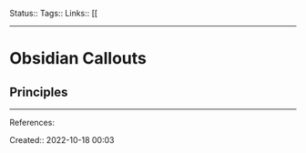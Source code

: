 Status:: 
Tags:: 
Links:: [[
___
# Obsidian Callouts
## Principles


___
References:

Created:: 2022-10-18 00:03